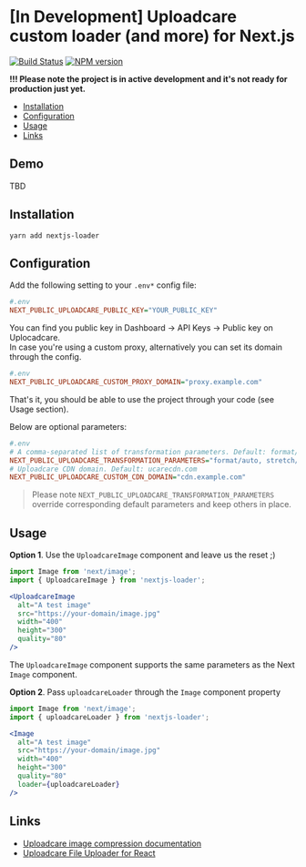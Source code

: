 # [In Development] Uploadcare custom loader (and more) for Next.js
[![Build Status][build-img]][build-link]
[![NPM version][npm-img]][npm-link]

**!!! Please note the project is in active development and it's not ready for production just yet.**

* [Installation](#installation)
* [Configuration](#configuration)
* [Usage](#usage)
* [Links](#links)

## Demo

TBD

## Installation

```shell_script
yarn add nextjs-loader
```

## Configuration

Add the following setting to your `.env*` config file:

```ini
#.env
NEXT_PUBLIC_UPLOADCARE_PUBLIC_KEY="YOUR_PUBLIC_KEY"
```

You can find you public key in Dashboard -> API Keys -> Public key on Uplocadcare.  
In case you're using a custom proxy, alternatively you can set its domain through the config.

```ini
#.env
NEXT_PUBLIC_UPLOADCARE_CUSTOM_PROXY_DOMAIN="proxy.example.com"
```

That's it, you should be able to use the project through your code (see Usage section).

Below are optional parameters:

```ini
#.env
# A comma-separated list of transformation parameters. Default: format/auto, stretch/off, progressive/yes
NEXT_PUBLIC_UPLOADCARE_TRANSFORMATION_PARAMETERS="format/auto, stretch/off, progressive/yes"
# Uploadcare CDN domain. Default: ucarecdn.com
NEXT_PUBLIC_UPLOADCARE_CUSTOM_CDN_DOMAIN="cdn.example.com"
```

> Please note `NEXT_PUBLIC_UPLOADCARE_TRANSFORMATION_PARAMETERS` override corresponding default parameters and keep others in place.

## Usage

**Option 1**. Use the `UploadcareImage` component and leave us the reset ;)
```jsx
import Image from 'next/image';
import { UploadcareImage } from 'nextjs-loader';

<UploadcareImage
  alt="A test image"
  src="https://your-domain/image.jpg"
  width="400"
  height="300"
  quality="80"
/>
```
The `UploadcareImage` component supports the same parameters as the Next `Image` component.

**Option 2**. Pass `uploadcareLoader` through the `Image` component property
```jsx
import Image from 'next/image';
import { uploadcareLoader } from 'nextjs-loader';

<Image 
  alt="A test image"
  src="https://your-domain/image.jpg"
  width="400"
  height="300"
  quality="80"
  loader={uploadcareLoader}
/>
```

## Links

- [Uploadcare image compression documentation][uploadcare-transformation-image-compression-docs]
- [Uploadcare File Uploader for React](https://github.com/uploadcare/react-widget)


[build-img]: https://api.travis-ci.com/kkomelin/nextjs-loader.svg?branch=main
[build-link]: https://travis-ci.com/kkomelin/nextjs-loader
[npm-img]: https://img.shields.io/npm/v/nextjs-loader.svg
[npm-link]: https://www.npmjs.com/package/nextjs-loader
[uploadcare-transformation-image-compression-docs]: https://uploadcare.com/docs/transformations/image/compression/?utm_source=github&utm_campaign=nextjs-loader
